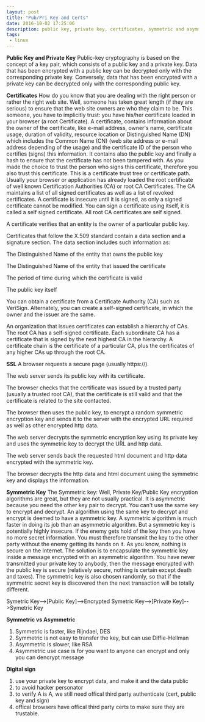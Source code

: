 ```yaml
---
layout: post
title: "Pub/Pri Key and Certs"
date: 2016-10-02 17:25:06
description: public key, private key, certificates, symmetric and asymmetric encrypt
tags: 
 - linux
---
```


**Public Key and Private Key**
Public-key cryptography is based on the concept of a key pair, which consists of a public key and a private key. Data that has been encrypted with a public key can be decrypted only with the corresponding private key. Conversely, data that has been encrypted with a private key can be decrypted only with the corresponding public key.

**Certificates**
How do you know that you are dealing with the right person or rather the right web site. Well, someone has taken great length (if they are serious) to ensure that the web site owners are who they claim to be. This someone, you have to implicitly trust: you have his/her certificate loaded in your browser (a root Certificate). A certificate, contains information about the owner of the certificate, like e-mail address, owner's name, certificate usage, duration of validity, resource location or Distinguished Name (DN) which includes the Common Name (CN) (web site address or e-mail address depending of the usage) and the certificate ID of the person who certifies (signs) this information. It contains also the public key and finally a hash to ensure that the certificate has not been tampered with. As you made the choice to trust the person who signs this certificate, therefore you also trust this certificate. This is a certificate trust tree or certificate path. Usually your browser or application has already loaded the root certificate of well known Certification Authorities (CA) or root CA Certificates. The CA maintains a list of all signed certificates as well as a list of revoked certificates. A certificate is insecure until it is signed, as only a signed certificate cannot be modified. You can sign a certificate using itself, it is called a self signed certificate. All root CA certificates are self signed.

A certificate verifies that an entity is the owner of a particular public key.

Certificates that follow the X.509 standard contain a data section and a signature section. The data section includes such information as:

The Distinguished Name of the entity that owns the public key

The Distinguished Name of the entity that issued the certificate

The period of time during which the certificate is valid

The public key itself

You can obtain a certificate from a Certificate Authority (CA) such as VeriSign. Alternately, you can create a self-signed certificate, in which the owner and the issuer are the same.

An organization that issues certificates can establish a hierarchy of CAs. The root CA has a self-signed certificate. Each subordinate CA has a certificate that is signed by the next highest CA in the hierarchy. A certificate chain is the certificate of a particular CA, plus the certificates of any higher CAs up through the root CA.


**SSL**
A browser requests a secure page (usually https://).

The web server sends its public key with its certificate.

The browser checks that the certificate was issued by a trusted party (usually a trusted root CA), that the certificate is still valid and that the certificate is related to the site contacted.

The browser then uses the public key, to encrypt a random symmetric encryption key and sends it to the server with the encrypted URL required as well as other encrypted http data.

The web server decrypts the symmetric encryption key using its private key and uses the symmetric key to decrypt the URL and http data.

The web server sends back the requested html document and http data encrypted with the symmetric key.

The browser decrypts the http data and html document using the symmetric key and displays the information.

**Symmetric Key**
The Symmetric key:
Well, Private Key/Public Key encryption algorithms are great, but they are not usually practical. It is asymmetric because you need the other key pair to decrypt. You can't use the same key to encrypt and decrypt. An algorithm using the same key to decrypt and encrypt is deemed to have a symmetric key. A symmetric algorithm is much faster in doing its job than an asymmetric algorithm. But a symmetric key is potentially highly insecure. If the enemy gets hold of the key then you have no more secret information. You must therefore transmit the key to the other party without the enemy getting its hands on it. As you know, nothing is secure on the Internet. The solution is to encapsulate the symmetric key inside a message encrypted with an asymmetric algorithm. You have never transmitted your private key to anybody, then the message encrypted with the public key is secure (relatively secure, nothing is certain except death and taxes). The symmetric key is also chosen randomly, so that if the symmetric secret key is discovered then the next transaction will be totally different.

Symetric Key-->[Public Key]-->Encrypted Symetric Key-->[Private Key]-->Symetric Key

**Symmetric vs Asymmetric**
1. Symmetric is faster, like Rijndael, DES
2. Symmetric is not easy to transfer the key, but can use Diffie-Hellman 
3. Asymmetric is slower, like RSA
4. Asymmetric use case is for you want to anyone can encrypt and only you can dencrypt message


**Digital sign**
1. use your private key to encrypt data, and make it and the data public
2. to avoid hacker personator
3. to verify A is A, we still need offical third party authenticate (cert, public key and sign)
4. offical browsers have offical third party certs to make sure they are trustable.
